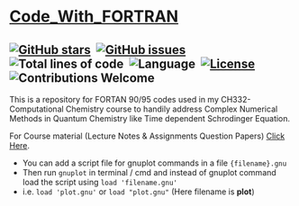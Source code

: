 # [Code_With_FORTRAN](https://github.com/arpitkekri/Code_With_FORTRAN)

[![GitHub stars](https://img.shields.io/github/stars/arpitkekri/Code_With_FORTRAN?color=bright)](https://github.com/arpitkekri/Code_With_FORTRAN/stargazers)&nbsp;
[![GitHub issues](https://img.shields.io/github/issues/arpitkekri/Code_With_FORTRAN)](https://github.com/arpitkekri/Code_With_FORTRAN/issues)&nbsp;
![Total lines of code](https://sloc.xyz/github/arpitkekri/Code_With_FORTRAN)&nbsp;
![Language](https://img.shields.io/badge/language-FORTRAN%2090%2F95-orange.svg)&nbsp;
[![License](https://img.shields.io/badge/license-MIT-blue.svg)](./LICENSE)&nbsp;
![Contributions Welcome](https://img.shields.io/badge/contributions-welcome-blue.svg?style=flat)
---

This is a repository for FORTAN 90/95 codes used in my CH332-Computational Chemistry course to handily address Complex Numerical Methods in Quantum Chemistry like Time dependent Schrodinger Equation.

For Course material (Lecture Notes & Assignments Question Papers) [Click Here](https://drive.google.com/drive/folders/1U3i9hP4iOlJZa-LepSMXxRvaj_bbjZ70?usp=sharing).

- You can add a script file for gnuplot commands in a file `{filename}.gnu` 
- Then run `gnuplot` in terminal / cmd and instead of gnuplot command load the script using `load 'filename.gnu'`
- i.e. `load 'plot.gnu'` or ```load "plot.gnu"``` (Here filename is **plot**)
